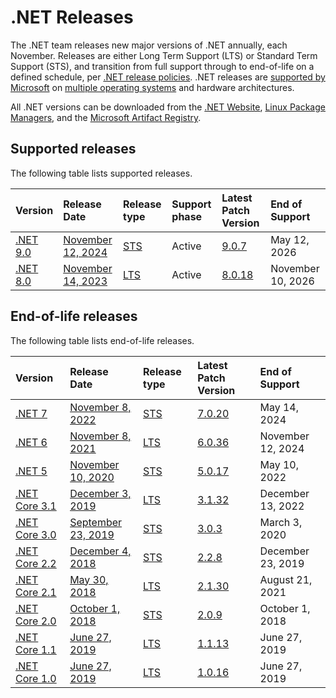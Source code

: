 ﻿# .NET Releases

The .NET team releases new major versions of .NET annually, each November. Releases are either Long Term Support (LTS) or Standard Term Support (STS), and transition from full support through to end-of-life on a defined schedule, per [.NET release policies][policies]. .NET releases are [supported by Microsoft](microsoft-support.md) on [multiple operating systems](os-lifecycle-policy.md) and hardware architectures.

All .NET versions can be downloaded from the [.NET Website](https://dotnet.microsoft.com/download/dotnet), [Linux Package Managers](https://learn.microsoft.com/dotnet/core/install/linux), and the [Microsoft Artifact Registry](https://mcr.microsoft.com/catalog?search=dotnet/).

## Supported releases

The following table lists supported releases.

|  Version  | Release Date | Release type | Support phase | Latest Patch Version | End of Support |
| :-- | :-- | :-- | :-- | :-- | :-- |
| [.NET 9.0](release-notes/9.0/README.md) | [November 12, 2024](https://devblogs.microsoft.com/dotnet/announcing-dotnet-9/) | [STS][policies] | Active | [9.0.7][9.0.7] | May 12, 2026 |
| [.NET 8.0](release-notes/8.0/README.md) | [November 14, 2023](https://devblogs.microsoft.com/dotnet/announcing-dotnet-8/) | [LTS][policies] | Active | [8.0.18][8.0.18] | November 10, 2026 |

[9.0.7]: release-notes/9.0/9.0.7/9.0.7.md
[8.0.18]: release-notes/8.0/8.0.18/8.0.18.md

## End-of-life releases

The following table lists end-of-life releases.

|  Version  | Release Date | Release type | Latest Patch Version | End of Support |
| :-- | :-- | :-- | :-- | :-- |
| [.NET 7](release-notes/7/README.md) | [November 8, 2022](https://devblogs.microsoft.com/dotnet/announcing-dotnet-7/) | [STS][policies] | [7.0.20][7.0.20] | May 14, 2024 |
| [.NET 6](release-notes/6/README.md) | [November 8, 2021](https://devblogs.microsoft.com/dotnet/announcing-net-6/) | [LTS][policies] | [6.0.36][6.0.36] | November 12, 2024 |
| [.NET 5](release-notes/5/README.md) | [November 10, 2020](https://devblogs.microsoft.com/dotnet/announcing-net-5-0/) | [STS][policies] | [5.0.17][5.0.17] | May 10, 2022 |
| [.NET Core 3.1](release-notes/3.1/README.md) | [December 3, 2019](https://devblogs.microsoft.com/dotnet/announcing-net-core-3-1/) | [LTS][policies] | [3.1.32][3.1.32] | December 13, 2022 |
| [.NET Core 3.0](release-notes/3.0/README.md) | [September 23, 2019](https://devblogs.microsoft.com/dotnet/announcing-net-core-3-0/) | [STS][policies] | [3.0.3][3.0.3] | March 3, 2020 |
| [.NET Core 2.2](release-notes/2.2/README.md) | [December 4, 2018](https://devblogs.microsoft.com/dotnet/announcing-net-core-2-2/) | [STS][policies] | [2.2.8][2.2.8] | December 23, 2019 |
| [.NET Core 2.1](release-notes/2.1/README.md) | [May 30, 2018](https://devblogs.microsoft.com/dotnet/announcing-net-core-2-1/) | [LTS][policies] | [2.1.30][2.1.30] | August 21, 2021 |
| [.NET Core 2.0](release-notes/2.0/README.md) | [October 1, 2018](https://devblogs.microsoft.com/dotnet/announcing-net-core-2-0/) | [STS][policies] | [2.0.9][2.0.9] | October 1, 2018 |
| [.NET Core 1.1](release-notes/1.1/README.md) | [June 27, 2019](https://devblogs.microsoft.com/dotnet/announcing-net-core-1-1/) | [LTS][policies] | [1.1.13][1.1.13] | June 27, 2019 |
| [.NET Core 1.0](release-notes/1.0/README.md) | [June 27, 2019](https://devblogs.microsoft.com/dotnet/announcing-net-core-1-0/) | [LTS][policies] | [1.0.16][1.0.16] | June 27, 2019 |

[7.0.20]: release-notes/7/7.0.20/7.0.20.md
[6.0.36]: release-notes/6/6.0.36/6.0.36.md
[5.0.17]: release-notes/5/5.0.17/5.0.17.md
[3.1.32]: release-notes/3.1/3.1.32/3.1.32.md
[3.0.3]: release-notes/3.0/3.0.3/3.0.3.md
[2.2.8]: release-notes/2.2/2.2.8/2.2.8.md
[2.1.30]: release-notes/2.1/2.1.30/2.1.30.md
[2.0.9]: release-notes/2.0/2.0.9/2.0.9.md
[1.1.13]: release-notes/1.1/1.1.13/1.1.13.md
[1.0.16]: release-notes/1.0/1.0.16/1.0.16.md

[policies]: release-policies.md
